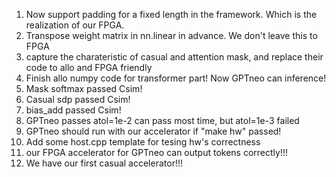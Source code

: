 1. Now support padding for a fixed length in the framework. Which is the realization of our FPGA.
2. Transpose weight matrix in nn.linear in advance. We don't leave this to FPGA
3. capture the charateristic of casual and attention mask, and replace their code to allo and FPGA friendly
4. Finish allo numpy code for transformer part! Now GPTneo can inference!
5. Mask softmax passed Csim!
6. Casual sdp passed Csim!
7. bias_add passed Csim!
8. GPTneo passes atol=1e-2 can pass most time, but atol=1e-3 failed
9. GPTneo should run with our accelerator if "make hw" passed!
10. Add some host.cpp template for tesing hw's correctness
11. our FPGA accelerator for GPTneo can output tokens correctly!!!
12. We have our first casual accelerator!!!
